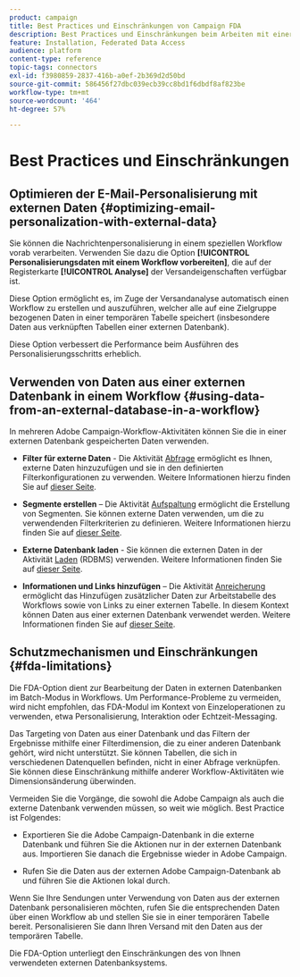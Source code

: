 ```yaml
---
product: campaign
title: Best Practices und Einschränkungen von Campaign FDA
description: Best Practices und Einschränkungen beim Arbeiten mit einer externen Datenbank (FDA)
feature: Installation, Federated Data Access
audience: platform
content-type: reference
topic-tags: connectors
exl-id: f3980859-2837-416b-a0ef-2b369d2d50bd
source-git-commit: 586456f27dbc039ecb39cc8bd1f6dbdf8af823be
workflow-type: tm+mt
source-wordcount: '464'
ht-degree: 57%

---
```


# Best Practices und Einschränkungen



## Optimieren der E-Mail-Personalisierung mit externen Daten {#optimizing-email-personalization-with-external-data}

Sie können die Nachrichtenpersonalisierung in einem speziellen Workflow vorab verarbeiten. Verwenden Sie dazu die Option **[!UICONTROL Personalisierungsdaten mit einem Workflow vorbereiten]**, die auf der Registerkarte **[!UICONTROL Analyse]** der Versandeigenschaften verfügbar ist.

Diese Option ermöglicht es, im Zuge der Versandanalyse automatisch einen Workflow zu erstellen und auszuführen, welcher alle auf eine Zielgruppe bezogenen Daten in einer temporären Tabelle speichert (insbesondere Daten aus verknüpften Tabellen einer externen Datenbank).

Diese Option verbessert die Performance beim Ausführen des Personalisierungsschritts erheblich.

## Verwenden von Daten aus einer externen Datenbank in einem Workflow {#using-data-from-an-external-database-in-a-workflow}

In mehreren Adobe Campaign-Workflow-Aktivitäten können Sie die in einer externen Datenbank gespeicherten Daten verwenden.

* **Filter für externe Daten** - Die Aktivität [Abfrage](../../workflow/using/targeting-data.md#selecting-data) ermöglicht es Ihnen, externe Daten hinzuzufügen und sie in den definierten Filterkonfigurationen zu verwenden. Weitere Informationen hierzu finden Sie auf [dieser Seite](../../workflow/using/targeting-data.md#selecting-data).

* **Segmente erstellen** – Die Aktivität [Aufspaltung](../../workflow/using/split.md) ermöglicht die Erstellung von Segmenten. Sie können externe Daten verwenden, um die zu verwendenden Filterkriterien zu definieren. Weitere Informationen hierzu finden Sie auf [dieser Seite](../../workflow/using/split.md).

* **Externe Datenbank laden** - Sie können die externen Daten in der Aktivität [Laden](../../workflow/using/data-loading-rdbms.md) (RDBMS) verwenden. Weitere Informationen finden Sie auf [dieser Seite](../../workflow/using/data-loading-rdbms.md).

* **Informationen und Links hinzufügen** – Die Aktivität [Anreicherung](../../workflow/using/enrichment.md) ermöglicht das Hinzufügen zusätzlicher Daten zur Arbeitstabelle des Workflows sowie von Links zu einer externen Tabelle. In diesem Kontext können Daten aus einer externen Datenbank verwendet werden. Weitere Informationen finden Sie auf [dieser Seite](../../workflow/using/enrichment.md).

## Schutzmechanismen und Einschränkungen {#fda-limitations}

Die FDA-Option dient zur Bearbeitung der Daten in externen Datenbanken im Batch-Modus in Workflows. Um Performance-Probleme zu vermeiden, wird nicht empfohlen, das FDA-Modul im Kontext von Einzeloperationen zu verwenden, etwa Personalisierung, Interaktion oder Echtzeit-Messaging.

Das Targeting von Daten aus einer Datenbank und das Filtern der Ergebnisse mithilfe einer Filterdimension, die zu einer anderen Datenbank gehört, wird nicht unterstützt. Sie können Tabellen, die sich in verschiedenen Datenquellen befinden, nicht in einer Abfrage verknüpfen. Sie können diese Einschränkung mithilfe anderer Workflow-Aktivitäten wie Dimensionsänderung überwinden.

Vermeiden Sie die Vorgänge, die sowohl die Adobe Campaign als auch die externe Datenbank verwenden müssen, so weit wie möglich. Best Practice ist Folgendes:

* Exportieren Sie die Adobe Campaign-Datenbank in die externe Datenbank und führen Sie die Aktionen nur in der externen Datenbank aus. Importieren Sie danach die Ergebnisse wieder in Adobe Campaign.

* Rufen Sie die Daten aus der externen Adobe Campaign-Datenbank ab und führen Sie die Aktionen lokal durch.

Wenn Sie Ihre Sendungen unter Verwendung von Daten aus der externen Datenbank personalisieren möchten, rufen Sie die entsprechenden Daten über einen Workflow ab und stellen Sie sie in einer temporären Tabelle bereit. Personalisieren Sie dann Ihren Versand mit den Daten aus der temporären Tabelle.

Die FDA-Option unterliegt den Einschränkungen des von Ihnen verwendeten externen Datenbanksystems.
